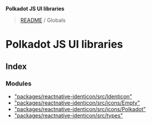 **Polkadot JS UI libraries**

> [README](README.md) / Globals

# Polkadot JS UI libraries

## Index

### Modules

* ["packages/reactnative-identicon/src/Identicon"](modules/_packages_reactnative_identicon_src_identicon_.md)
* ["packages/reactnative-identicon/src/icons/Empty"](modules/_packages_reactnative_identicon_src_icons_empty_.md)
* ["packages/reactnative-identicon/src/icons/Polkadot"](modules/_packages_reactnative_identicon_src_icons_polkadot_.md)
* ["packages/reactnative-identicon/src/types"](modules/_packages_reactnative_identicon_src_types_.md)
